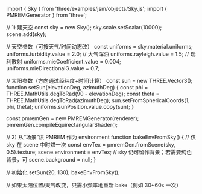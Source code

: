 import { Sky } from 'three/examples/jsm/objects/Sky.js';
import { PMREMGenerator } from 'three';

// 1) 建天空
const sky = new Sky();
sky.scale.setScalar(10000);
scene.add(sky);

// 天空参数（可按天气/时间动态改）
const uniforms = sky.material.uniforms;
uniforms.turbidity.value = 2.0;     // 大气浑浊
uniforms.rayleigh.value  = 1.5;     // 瑞利散射
uniforms.mieCoefficient.value = 0.004;
uniforms.mieDirectionalG.value = 0.7;

// 太阳参数（方向通过经纬度+时间计算）
const sun = new THREE.Vector3();
function setSun(elevationDeg, azimuthDeg) {
  const phi = THREE.MathUtils.degToRad(90 - elevationDeg);
  const theta = THREE.MathUtils.degToRad(azimuthDeg);
  sun.setFromSphericalCoords(1, phi, theta);
  uniforms.sunPosition.value.copy(sun);
}

const pmremGen = new PMREMGenerator(renderer);
pmremGen.compileEquirectangularShader();

// 2) 从“场景”烘 PMREM 作为 environment
function bakeEnvFromSky() {
  // 仅 sky 在 scene 中时烘一次
  const envTex = pmremGen.fromScene(sky, 0.5).texture;
  scene.environment = envTex;
  // sky 仍可留作背景；若需要纯色背景，可 scene.background = null;
}

// 初始化
setSun(20, 130);
bakeEnvFromSky();

// 如果太阳位置/天气改变，只需小频率地重新 bake（例如 30~60s 一次）

